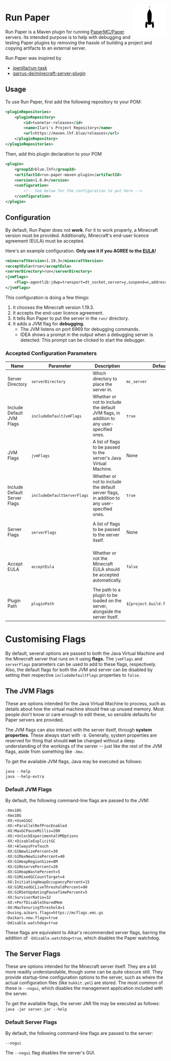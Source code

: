 <img align="right" src=".github/assets/logo.svg" width="20%"></img>
# Run Paper
Run Paper is a Maven plugin for running [PaperMC/Paper](https://github.com/PaperMC/Paper) servers.
Its intended purpose is to help with debugging and testing Paper plugins by removing the
hassle of building a project and copying artifacts to an external server.

Run Paper was inspired by
- [jpenilla/run-task](https://github.com/jpenilla/run-task)
- [garrus-de/minecraft-server-plugin](https://github.com/garrus-de/minecraft-server-plugin)

## Usage
To use Run Paper, first add the following repository to your POM:
```xml
<pluginRepositories>
    <pluginRepository>
        <id>tuonetar-releases</id>
        <name>Ilari's Project Repository</name>
        <url>https://maven.lhf.blue/releases</url>
    </pluginRepository>
</pluginRepositories>
```
Then, add this plugin declaration to your POM
```xml
<plugin>
    <groupId>blue.lhf</groupId>
    <artifactId>run-paper-maven-plugin</artifactId>
    <version>1.0.0</version>
    <configuration>
        <!-- See below for the configuration to put here -->
    </configuration>
</plugin>
```

## Configuration
By default, Run Paper does not **work**. For it to work properly, a
Minecraft version must be provided. Additionally, Minecraft's end-user licence
agreement (EULA) must be accepted.

Here's an example configuration. **Only use it if you AGREE to the [EULA](https://www.minecraft.net/en-us/eula)!**
```xml
<minecraftVersion>1.19.3</minecraftVersion>
<acceptEula>true</acceptEula>
<serverDirectory>run</serverDirectory>
<jvmFlags>
    <flag>-agentlib:jdwp=transport=dt_socket,server=y,suspend=n,address=*:6969</flag>
</jvmFlags>
```

This configuration is doing a few things:
1. It chooses the Minecraft version 1.19.3.
2. It accepts the end-user licence agreement.
3. It tells Run Paper to put the server in the `run/` directory.
4. It adds a JVM flag for **debugging.**
   - The JVM listens on port 6969 for debugging commands.
   - IDEA shows a prompt in the output when a debugging server is detected.
     This prompt can be clicked to start the debugger.

### Accepted Configuration Parameters
| Name                         | Parameter                   | Description                                                                                 | Default                          | Additional Information                                                                                                                      |
|------------------------------|-----------------------------|---------------------------------------------------------------------------------------------|----------------------------------|---------------------------------------------------------------------------------------------------------------------------------------------|
| Server Directory             | `serverDirectory`           | Which directory to place the server in.                                                     | `mc_server`                      | Path is relative to the output directory of the project, or `target` if not specified.                                                      |
| Include Default JVM Flags    | `includeDefaultJvmFlags`    | Whether or not to include the default JVM flags, in addition to any user-specified ones.    | `true`                           |                                                                                                                                             |
| JVM Flags                    | `jvmFlags`                  | A list of flags to be passed to the server's Java Virtual Machine.                          | None                             | There are some default JVM flags. See `includeDefaultJVMFlags` for instructions on disabling them.                                          |
| Include Default Server Flags | `includeDefaultServerFlags` | Whether or not to include the default server flags, in addition to any user-specified ones. | `true`                           |                                                                                                                                             |
| Server Flags                 | `serverFlags`               | A list of flags to be passed to the server itself.                                          | None                             | There are some default server flags. See `includeDefaultServerFlags` for instructions on disabling them.                                    |                                                                                                                                             |
| Accept EULA                  | `acceptEula`                | Whether or not the Minecraft EULA should be accepted automatically.                         | `false`                          | Sets the `com.mojang.eula.agree` property. Can also be accepted using the file that's generated, but the server won't work on first launch. |
| Plugin Path                  | `pluginPath`                | The path to a plugin to be loaded on the server, alongside the server itself.               | `${project.build.finalName}.jar` | Path is relative to the output directory of the project, or `target` if not specified. `null` can be used to disable the feature.           |

# Customising Flags
By default, several options are passed to both the Java Virtual Machine and the Minecraft server that runs on it using **flags.**
The `jvmFlags` and `serverFlags` parameters can be used to add to these flags, respectively. Also, the default flags for both
the JVM and server can be disabled by setting their respective `includeDefaultFlags` properties to `false`.

## The JVM Flags
These are options intended for the Java Virtual Machine to process, such as details about how the
virtual machine should free up unused memory. Most people don't know or care enough to edit these, so sensible
defaults for Paper servers are provided.

The JVM flags can also interact with the server itself, through **system properties**. These always start with `-D`.
Generally, system properties are reserved for thing that should **not** be changed without a deep understanding of
the workings of the server -- just like the rest of the JVM flags, aside from something like `-Xmx`.

To get the available JVM flags, Java may be executed as follows:
```
java --help
java --help-extra
```

### Default JVM Flags
By default, the following command-line flags are passed to the JVM:
```
-Xms10G
-Xmx10G
-XX:+UseG1GC
-XX:+ParallelRefProcEnabled
-XX:MaxGCPauseMillis=200
-XX:+UnlockExperimentalVMOptions
-XX:+DisableExplicitGC
-XX:+AlwaysPreTouch
-XX:G1NewSizePercent=30
-XX:G1MaxNewSizePercent=40
-XX:G1HeapRegionSize=8M
-XX:G1ReservePercent=20
-XX:G1HeapWastePercent=5
-XX:G1MixedGCCountTarget=4
-XX:InitiatingHeapOccupancyPercent=15
-XX:G1MixedGCLiveThresholdPercent=90
-XX:G1RSetUpdatingPauseTimePercent=5
-XX:SurvivorRatio=32
-XX:+PerfDisableSharedMem
-XX:MaxTenuringThreshold=1
-Dusing.aikars.flags=https://mcflags.emc.gs
-Daikars.new.flags=true
-Ddisable.watchdog=true
```
These flags are equivalent to Aikar's recommended server flags, barring the addition of `-Ddisable.watchdog=true`, which disables the Paper watchdog.

## The Server Flags
These are options intended for the Minecraft server itself. They are a bit more readily understandable,
though some can be quite obscure still. They provide startup-time configuration options to the server, such as
where the actual configuration files (like `bukkit.yml`) are stored. The most common of these is `--nogui`,
which disables the management application included with the server.

To get the available flags, the server JAR file may be executed as follows:
`java -jar server.jar --help`

### Default Server Flags
By default, the following command-line flags are passed to the server:
```
--nogui
```
The `--nogui` flag disables the server's GUI.
